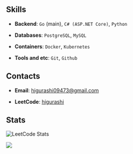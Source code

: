 ## Skills

- **Backend**: `Go` (main), `C# (ASP.NET Core)`, `Python`

- **Databases**: `PostgreSQL`, `MySQL`

- **Containers**: `Docker`, `Kubernetes`

- **Tools and etc**: `Git`, `Github`


## Contacts

- **Email**: [higurashi09473@gmail.com](higurashi09473@gmail.com)

- **LeetCode**: [higurashi](https://leetcode.com/u/higurashi4/)

## Stats

![LeetCode Stats](https://leetcode.card.workers.dev/Higurashi4?theme=auto&font=baloo&extension=null)

<p>
  <img src="https://github-readme-stats.vercel.app/api/top-langs/?username=higurashi09473&theme=github_dark&layout=compact&hide=jupyter%20notebook,matlab" />
</p>
